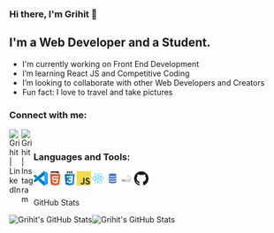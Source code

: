 ### Hi there, I'm Grihit 👋

## I'm a Web Developer and a Student.
- I'm currently working on Front End Development
- I’m learning React JS and Competitive Coding
- I’m looking to collaborate with other Web Developers and Creators
- Fun fact: I love to travel and take pictures

### Connect with me:

[<img align="left" alt="Grihit | LinkedIn" width="22px" src="https://cdn.jsdelivr.net/npm/simple-icons@v3/icons/linkedin.svg" />][linkedin]
[<img align="left" alt="Grihit | Instagram" width="22px" src="https://cdn.jsdelivr.net/npm/simple-icons@v3/icons/instagram.svg" />][instagram]

<br />

### Languages and Tools:

<img align="left" alt="Visual Studio Code" width="26px" src="https://raw.githubusercontent.com/github/explore/80688e429a7d4ef2fca1e82350fe8e3517d3494d/topics/visual-studio-code/visual-studio-code.png" />
<img align="left" alt="HTML5" width="26px" src="https://raw.githubusercontent.com/github/explore/80688e429a7d4ef2fca1e82350fe8e3517d3494d/topics/html/html.png" />
<img align="left" alt="CSS3" width="26px" src="https://raw.githubusercontent.com/github/explore/80688e429a7d4ef2fca1e82350fe8e3517d3494d/topics/css/css.png" />
<img align="left" alt="JavaScript" width="26px" src="https://raw.githubusercontent.com/github/explore/80688e429a7d4ef2fca1e82350fe8e3517d3494d/topics/javascript/javascript.png" />
<img align="left" alt="React" width="26px" src="https://raw.githubusercontent.com/github/explore/80688e429a7d4ef2fca1e82350fe8e3517d3494d/topics/react/react.png" />
<img align="left" alt="SQL" width="26px" src="https://raw.githubusercontent.com/github/explore/80688e429a7d4ef2fca1e82350fe8e3517d3494d/topics/sql/sql.png" />
<img align="left" alt="MySQL" width="26px" src="https://raw.githubusercontent.com/github/explore/80688e429a7d4ef2fca1e82350fe8e3517d3494d/topics/mysql/mysql.png" />
<img align="left" alt="GitHub" width="26px" src="https://raw.githubusercontent.com/github/explore/78df643247d429f6cc873026c0622819ad797942/topics/github/github.png" />

<br />
<br />


 GitHub Stats

  <img align="left" alt="Grihit's GitHub Stats" src="https://github-readme-stats.vercel.app/api?username=Grihit&show_icons=true&hide_border=true" />
  <img align="left" alt="Grihit's GitHub Stats" src="https://github-readme-stats.vercel.app/api/top-langs/?username=Grihit&layout=compact" />


[instagram]: https://instagram.com/grihitbudhiraja
[linkedin]: https://www.linkedin.com/in/grihitbudhiraja/
